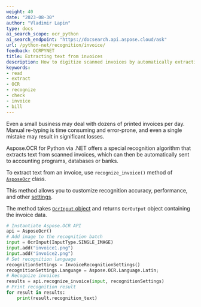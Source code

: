 ```yaml
---
weight: 40
date: "2023-08-30"
author: "Vladimir Lapin"
type: docs
ai_search_scope: ocr_python
ai_search_endpoint: "https://docsearch.api.aspose.cloud/ask"
url: /python-net/recognition/invoice/
feedback: OCRPYNET
title: Extracting text from invoices
description: How to digitize scanned invoices by automatically extracting text from them.
keywords:
- read
- extract
- OCR
- recognize
- check
- invoice
- bill
---
```


Even a small business may deal with dozens of printed invoices per day. Manual re-typing is time consuming and error-prone, and even a single mistake may result in significant losses.

Aspose.OCR for Python via .NET offers a special recognition algorithm that extracts text from scanned invoices, which can then be automatically sent to accounting programs, databases or banks.

To extract text from an invoice, use `recognize_invoice()` method of [`AsposeOcr`](https://reference.aspose.com/ocr/python-net/aspose.ocr/asposeocr/) class.

This method allows you to customize recognition accuracy, performance, and other [settings](/ocr/python-net/recognition-settings-invoice/).

The method takes [`OcrInput` object](/ocr/python-net/ocrinput/) and returns `OcrOutput` object containing the invoice data.

```python
# Instantiate Aspose.OCR API
api = AsposeOcr()
# Add image to the recognition batch
input = OcrInput(InputType.SINGLE_IMAGE)
input.add("invoice1.png")
input.add("invoice2.png")
# Set recognition language
recognitionSettings = InvoiceRecognitionSettings()
recognitionSettings.Language = Aspose.OCR.Language.Latin;
# Recognize invoices
results = api.recognize_invoice(input, recognitionSettings)
# Print recognition result
for result in results:
    print(result.recognition_text)
```
